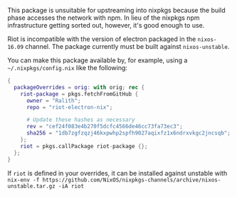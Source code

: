 This package is unsuitable for upstreaming into nixpkgs because the build phase accesses the network with npm. In lieu
of the nixpkgs npm infrastructure getting sorted out, however, it's good enough to use.

Riot is incompatible with the version of electron packaged in the `nixos-16.09` channel. The package currently must be
built against `nixos-unstable`.

You can make this package available by, for example, using a `~/.nixpkgs/config.nix` like the following:
```nix
{
  packageOverrides = orig: with orig; rec {
    riot-package = pkgs.fetchFromGitHub {
      owner = "Ralith";
      repo = "riot-electron-nix";

      # Update these hashes as necessary
      rev = "cef24f083e4b270f5dcfc4566de46cc73fa73ec3";
      sha256 = "1db7zgfzqzj46kxpwhp2spfh9027aqixfz1x6ndrxvkgc2jncsqb";
    };
    riot = pkgs.callPackage riot-package {};
  };
}
```

If `riot` is defined in your overrides, it can be installed against unstable with
`nix-env -f https://github.com/NixOS/nixpkgs-channels/archive/nixos-unstable.tar.gz -iA riot`
